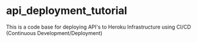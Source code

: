 # api_deployment_tutorial
This is a code base for deploying API's to Heroku Infrastructure using CI/CD (Continuous Development/Deployment)
